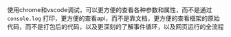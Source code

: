 使用chrome和vscode调试，可以更方便的查看各种参数和属性，而不是通过 `console.log` 打印，更方便的查看api，而不是靠文档，更方便的查看框架的原始代码，而不是打包后的代码，以及更深刻的了解事件循环，以及网页运行的全流程